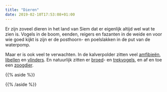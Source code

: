 ```yaml
---
title: "Dieren"
date: 2019-02-10T17:53:08+01:00
---
```


Er zijn zoveel dieren in het land van Siem dat er eigenlijk altijd wel wat te zien is. 
Vogels in de boom, eenden, reigers en fazanten in de weide en voor wie goed kijkt is zijn er de posthoorn- en poelslakken in de put van de waterpomp.

Maar er is ook veel te verwachten. In de kalverpolder zitten veel [amfibieën](/dieren/amfibieen-in-de-kalverpolder), 
[libellen](/dieren/libellen-in-de-kalverpolder) en [vlinders](/dieren/vlinders-in-de-kalverpolder).
En natuurlijk zitten er [broed](/dieren/broedvogels-in-de-kalverpolder)- en [trekvogels](/dieren/trekvogels-in-de-kalverpolder), en af en toe een [zoogdier](/blog/zoogdieren-in-de-kalverpolder). 

{{% aside %}}

{{% /aside %}}
